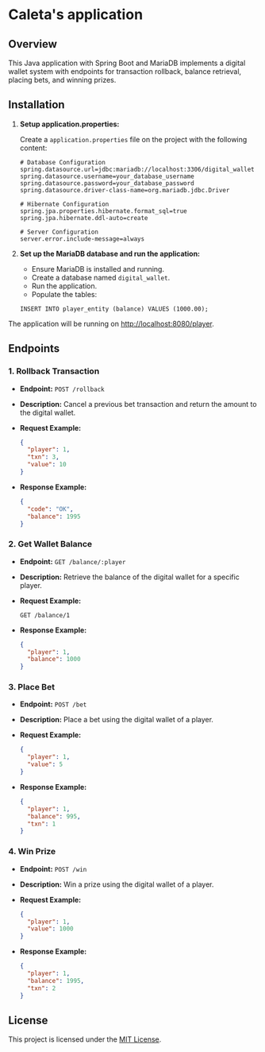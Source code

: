 # Caleta's application

## Overview

This Java application with Spring Boot and MariaDB implements a digital wallet system with endpoints for transaction rollback, balance retrieval, placing bets, and winning prizes.

## Installation

1. **Setup application.properties:**

    Create a `application.properties` file on the project with the following content:

    ```plaintext
    # Database Configuration
    spring.datasource.url=jdbc:mariadb://localhost:3306/digital_wallet
    spring.datasource.username=your_database_username
    spring.datasource.password=your_database_password
    spring.datasource.driver-class-name=org.mariadb.jdbc.Driver
    
    # Hibernate Configuration
    spring.jpa.properties.hibernate.format_sql=true
    spring.jpa.hibernate.ddl-auto=create
    
    # Server Configuration
    server.error.include-message=always
    ```

1. **Set up the MariaDB database and run the application:**
    
    - Ensure MariaDB is installed and running.
    - Create a database named `digital_wallet`.
    - Run the application.
    - Populate the tables:

    ```plaintext
    INSERT INTO player_entity (balance) VALUES (1000.00);
    ```

The application will be running on [http://localhost:8080/player](http://localhost:8080/player).

## Endpoints

### 1. Rollback Transaction

- **Endpoint:** `POST /rollback`
- **Description:** Cancel a previous bet transaction and return the amount to the digital wallet.
- **Request Example:**

    ```json
    {
      "player": 1,
      "txn": 3,
      "value": 10
    }
    ```

- **Response Example:**

    ```json
    {
      "code": "OK",
      "balance": 1995
    }
    ```

### 2. Get Wallet Balance

- **Endpoint:** `GET /balance/:player`
- **Description:** Retrieve the balance of the digital wallet for a specific player.
- **Request Example:**

    ```http
    GET /balance/1
    ```

- **Response Example:**

    ```json
    {
      "player": 1,
      "balance": 1000
    }
    ```

### 3. Place Bet

- **Endpoint:** `POST /bet`
- **Description:** Place a bet using the digital wallet of a player.
- **Request Example:**

    ```json
    {
      "player": 1,
      "value": 5
    }
    ```

- **Response Example:**

    ```json
    {
      "player": 1,
      "balance": 995,
      "txn": 1
    }
    ```

### 4. Win Prize

- **Endpoint:** `POST /win`
- **Description:** Win a prize using the digital wallet of a player.
- **Request Example:**

    ```json
    {
      "player": 1,
      "value": 1000
    }
    ```

- **Response Example:**

    ```json
    {
      "player": 1,
      "balance": 1995,
      "txn": 2
    }
    ```

## License

This project is licensed under the [MIT License](LICENSE).
